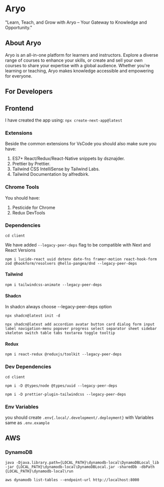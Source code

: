 # Aryo

"Learn, Teach, and Grow with Aryo – Your Gateway to Knowledge and Opportunity."

## About Aryo

Aryo is an all-in-one platform for learners and instructors. Explore a diverse range of courses to enhance your skills, or create and sell your own courses to share your expertise with a global audience. Whether you're learning or teaching, Aryo makes knowledge accessible and empowering for everyone.

## For Developers

## Frontend

I have created the app using:
`npx create-next-app@latest`

### Extensions

Beside the common extensions for VsCode you should also make sure you have:

1. ES7+ React/Redux/React-Native snippets by dsznajder.
2. Prettier by Prettier.
3. Tailwind CSS IntelliSense by Tailwind Labs.
4. Tailwind Documentation by alfredbirk.

### Chrome Tools

You should have:

1. Pesticide for Chrome
2. Redux DevTools

### Dependencies

`cd client`

We have added `--legacy-peer-deps` flag to be compatible with Next and React Versions

`npm i lucide-react uuid dotenv date-fns framer-motion react-hook-form zod @hookform/resolvers @hello-pangea/dnd --legacy-peer-deps`

#### Tailwind

`npm i tailwindcss-animate --legacy-peer-deps`

#### Shadcn

In shadcn always choose --legacy-peer-deps option

`npx shadcn@latest init -d`

`npx shadcn@latest add accordion avatar button card dialog form input label navigation-menu popover progress select separator sheet sidebar skeleton switch table tabs textarea toggle tooltip`

#### Redux

`npm i react-redux @reduxjs/toolkit --legacy-peer-deps`

### Dev Dependencies

`cd client`

`npm i -D @types/node @types/uuid --legacy-peer-deps`

`npm i -D prettier-plugin-tailwindcss --legacy-peer-deps`

### Env Variables

you should create `.env{.local/.development/.deployment}` with Variables same as `.env.example`

## AWS

### DynamoDB

`java -Djava.library.path={LOCAL_PATH}\dynamodb-local\DynamoDBLocal_lib -jar {LOCAL_PATH}\dynamodb-local\DynamoDBLocal.jar -sharedDb -dbPath {LOCAL_PATH}\dynamodb-local\run`

`aws dynamodb list-tables --endpoint-url http://localhost:8000`
